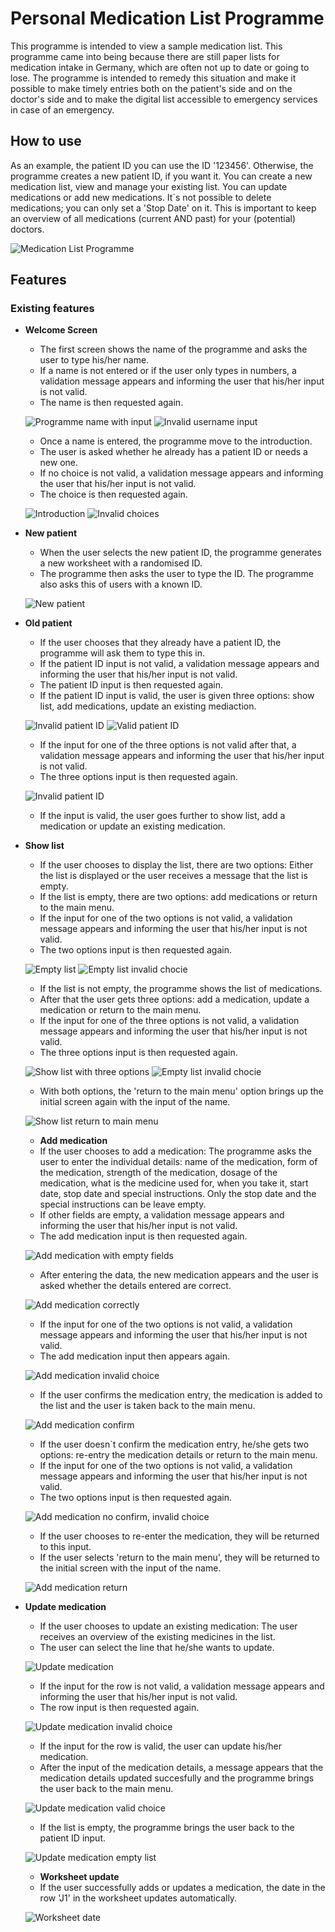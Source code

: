 # Personal Medication List Programme

This programme is intended to view a sample medication list. 
This programme came into being because there are still paper lists for medication intake in Germany, 
which are often not up to date or going to lose. The programme is intended to remedy this situation 
and make it possible to make timely entries both on the patient's side and on the doctor's side 
and to make the digital list accessible to emergency services in case of an emergency.

## How to use
As an example, the patient ID you can use  the ID '123456'. 
Otherwise, the programme creates a new patient ID, if you want it.
You can create a new medication list, view and manage your existing list. 
You can update medications or add new medications.
It`s not possible to delete medications; you can only set a 'Stop Date' on it.
This is important to keep an overview of all medications (current AND past) for your (potential) doctors.


![Medication List Programme](https://raw.githubusercontent.com/puma13992/medicine-list/main/views/readme-files/responsive-medicine-list.JPG)

## Features


### Existing features


- __Welcome Screen__
  - The first screen shows the name of the programme and asks the user to type his/her name.
  - If a name is not entered or if the user only types in numbers, a validation message appears and
  informing the user that his/her input is not valid.
  - The name is then requested again.


  ![Programme name with input](https://raw.githubusercontent.com/puma13992/medicine-list/main/views/readme-files/welcome-name.JPG)
  ![Invalid username input](https://raw.githubusercontent.com/puma13992/medicine-list/main/views/readme-files/invalid-name.JPG)


  - Once a name is entered, the programme move to the introduction.
  - The user is asked whether he already has a patient ID or needs a new one.
  - If no choice is not valid, a validation message appears and informing the user that his/her input is not valid.
  - The choice is then requested again.


  ![Introduction](https://raw.githubusercontent.com/puma13992/medicine-list/main/views/readme-files/welcome-screen-valid-name.JPG)
  ![Invalid choices](https://raw.githubusercontent.com/puma13992/medicine-list/main/views/readme-files/invalid-choice-welcome.JPG)


- __New patient__
  - When the user selects the new patient ID, the programme generates a new worksheet with a randomised ID.
  - The programme then asks the user to type the ID. The programme also asks this of users with a known ID.


  ![New patient](https://raw.githubusercontent.com/puma13992/medicine-list/main/views/readme-files/new-worksheet.JPG)


- __Old patient__
  - If the user chooses that they already have a patient ID, the programme will ask them to type this in.
  - If the patient ID input is not valid, a validation message appears and informing the user that his/her input is not valid.
  - The patient ID input is then requested again.
  - If the patient ID input is valid, the user is given three options: show list, add medications, update an existing mediaction.


  ![Invalid patient ID](https://raw.githubusercontent.com/puma13992/medicine-list/main/views/readme-files/invalid-patient-id.JPG)
  ![Valid patient ID](https://raw.githubusercontent.com/puma13992/medicine-list/main/views/readme-files/choice-existing-list.JPG)


  - If the input for one of the three options is not valid after that, a validation message appears and informing the user that his/her input is not valid.
  - The three options input is then requested again.


  ![Invalid patient ID](https://raw.githubusercontent.com/puma13992/medicine-list/main/views/readme-files/invalid-choice-after-patient-id.JPG)


  - If the input is valid, the user goes further to show list, add a medication or update an existing medication.


- __Show list__
  - If the user chooses to display the list, there are two options: Either the list is displayed or the user receives a message that the list is empty. 
  - If the list is empty, there are two options: add medications or return to the main menu.
  - If the input for one of the two options is not valid, a validation message appears and informing the user that his/her input is not valid.
  - The two options input is then requested again.


  ![Empty list](https://raw.githubusercontent.com/puma13992/medicine-list/main/views/readme-files/show-list-empty.JPG)
  ![Empty list invalid chocie](https://raw.githubusercontent.com/puma13992/medicine-list/main/views/readme-files/show-list-empty-invalid-choice.JPG)

  - If the list is not empty, the programme shows the list of medications.
  - After that the user gets three options: add a medication, update a medication or return to the main menu.
  - If the input for one of the three options is not valid, a validation message appears and informing the user that his/her input is not valid.
  - The three options input is then requested again.

  ![Show list with three options](https://raw.githubusercontent.com/puma13992/medicine-list/main/views/readme-files/show-list-with-choices.JPG)
  ![Empty list invalid chocie](https://raw.githubusercontent.com/puma13992/medicine-list/main/views/readme-files/show-list-with-invalid-choice.JPG)

  - With both options, the 'return to the main menu' option brings up the initial screen again with the input of the name.

  ![Show list return to main menu](https://raw.githubusercontent.com/puma13992/medicine-list/main/views/readme-files/show-list-return.JPG)


  - __Add medication__
  - If the user chooses to add a medication: The programme asks the user to enter the individual details: name of the medication, form of the medication, strength of the medication, dosage of the medication, what is the medicine used for, when you take it, start date, stop date and special instructions. Only the stop date and the special instructions can be leave empty.
  - If other fields are empty, a validation message appears and informing the user that his/her input is not valid.
  - The add medication input is then requested again.

  ![Add medication with empty fields](https://raw.githubusercontent.com/puma13992/medicine-list/main/views/readme-files/add-medication-empty-input.JPG)

  - After entering the data, the new medication appears and the user is asked whether the details entered are correct.

  ![Add medication correctly](https://raw.githubusercontent.com/puma13992/medicine-list/main/views/readme-files/add-medication.JPG)

  - If the input for one of the two options is not valid, a validation message appears and informing the user that his/her input is not valid.
  - The add medication input then appears again.

  ![Add medication invalid choice](https://raw.githubusercontent.com/puma13992/medicine-list/main/views/readme-files/add-medication-invalid.JPG)

  - If the user confirms the medication entry, the medication is added to the list and the user is taken back to the main menu.

  ![Add medication confirm](https://raw.githubusercontent.com/puma13992/medicine-list/main/views/readme-files/add-medication-correct.JPG)

  - If the user doesn`t confirm the medication entry, he/she gets two options: re-entry the medication details or return to the main menu.
  - If the input for one of the two options is not valid, a validation message appears and informing the user that his/her input is not valid.
  - The two options input is then requested again.

  ![Add medication no confirm, invalid choice](https://raw.githubusercontent.com/puma13992/medicine-list/main/views/readme-files/add-medication-not-correct.JPG)

  - If the user chooses to re-enter the medication, they will be returned to this input.
  - If the user selects 'return to the main menu', they will be returned to the initial screen with the input of the name.

  ![Add medication return](https://raw.githubusercontent.com/puma13992/medicine-list/main/views/readme-files/add-medication-not-correct-return.JPG)


- __Update medication__
  - If the user chooses to update an existing medication: The user receives an overview of the existing medicines in the list.
  - The user can select the line that he/she wants to update.

  ![Update medication](https://raw.githubusercontent.com/puma13992/medicine-list/main/views/readme-files/update-medications.JPG)

  - If the input for the row is not valid, a validation message appears and informing the user that his/her input is not valid.
  - The row input is then requested again.

  ![Update medication invalid choice](https://raw.githubusercontent.com/puma13992/medicine-list/main/views/readme-files/update-medications-row-incorrect.JPG)

  - If the input for the row is valid, the user can update his/her medication.
  - After the input of the medication details, a message appears that the medication details updated succesfully and the programme brings the user back to the main menu.

  ![Update medication valid choice](https://raw.githubusercontent.com/puma13992/medicine-list/main/views/readme-files/update-medications-correct.JPG)

  - If the list is empty, the programme brings the user back to the patient ID input.

  ![Update medication empty list](https://raw.githubusercontent.com/puma13992/medicine-list/main/views/readme-files/update-empty-worksheet.JPG)
  

  - __Worksheet update__
  - If the user successfully adds or updates a medication, the date in the row 'J1' in the worksheet updates automatically. 

  ![Worksheet date](https://raw.githubusercontent.com/puma13992/medicine-list/main/views/readme-files/gspread-list-after-add.JPG)
  